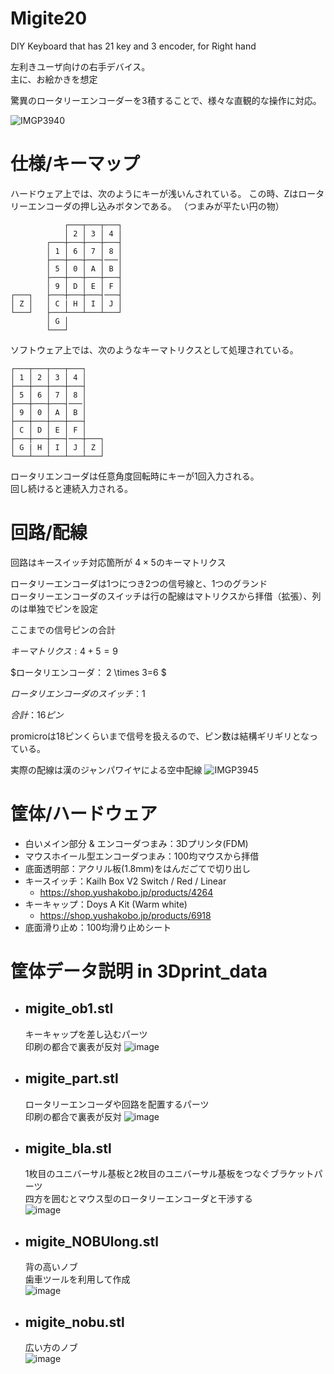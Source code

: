 # Migite20
DIY Keyboard that has 21 key and 3 encoder, for Right hand 

左利きユーザ向けの右手デバイス。  
主に、お絵かきを想定

驚異のロータリーエンコーダーを3積することで、様々な直観的な操作に対応。

![IMGP3940](https://github.com/omikujiv/Migite20/assets/128278435/95e25fc7-f766-49bf-a8fe-ef074c9fde21)

# 仕様/キーマップ
ハードウェア上では、次のようにキーが浅いんされている。
この時、Zはロータリーエンコーダの押し込みボタンである。
（つまみが平たい円の物）

                ┌───┬───┬───┐  
                │ 2 │ 3 │ 4 │  
            ┌───┼───┼───┼───┤  
            │ 1 │ 6 │ 7 │ 8 │  
            ├───┼───┼───┤───│  
            │ 5 │ 0 │ A │ B │  
            ├───┼───┼───┼───┤  
            │ 9 │ D │ E │ F │  
    ┌───┐   ├───┼───┼───┤───┤  
    │ Z │   │ C | H │ I │ J │  
    └───┘   ├───┴───┴───┴───┘  
            │ G │
            └───┘

ソフトウェア上では、次のようなキーマトリクスとして処理されている。

    ┌───┬───┬───┬───┐  
    │ 1 │ 2 │ 3 │ 4 │  
    ├───┼───┼───┼───┤  
    │ 5 │ 6 │ 7 │ 8 │  
    ├───┼───┼───┤───│  
    │ 9 │ 0 │ A │ B │  
    ├───┼───┼───┼───┤  
    │ C │ D │ E │ F │  
    ├───┼───┼───┤───┼───┐  
    │ G | H │ I │ J │ Z │  
    └───┴───┴───┴───┴───┘  

ロータリエンコーダは任意角度回転時にキーが1回入力される。  
回し続けると連続入力される。

# 回路/配線
回路はキースイッチ対応箇所が $4\times 5$のキーマトリクス

ロータリーエンコーダは1つにつき2つの信号線と、1つのグランド  
ロータリーエンコーダのスイッチは行の配線はマトリクスから拝借（拡張）、列のは単独でピンを設定

ここまでの信号ピンの合計


$キーマトリクス: 4 + 5=9$ 

$ロータリエンコーダ： 2 \times 3=6 $

$ロータリエンコーダのスイッチ：1$

$合計：16 ピン$


promicroは18ピンくらいまで信号を扱えるので、ピン数は結構ギリギリとなっている。

実際の配線は漢のジャンパワイヤによる空中配線
![IMGP3945](https://github.com/omikujiv/Migite20/assets/128278435/5d9f42a7-4e8e-40f7-b8ed-a07b2326f486)

# 筐体/ハードウェア
- 白いメイン部分 & エンコーダつまみ：3Dプリンタ(FDM)
- マウスホイール型エンコーダつまみ：100均マウスから拝借
- 底面透明部：アクリル板(1.8mm)をはんだごてで切り出し
- キースイッチ：Kailh Box V2 Switch / Red / Linear
    - https://shop.yushakobo.jp/products/4264
- キーキャップ：Doys A Kit (Warm white)
    - https://shop.yushakobo.jp/products/6918
- 底面滑り止め：100均滑り止めシート

# 筐体データ説明 in 3Dprint_data
- ## migite_ob1.stl  
    キーキャップを差し込むパーツ  
    印刷の都合で裏表が反対
![image](https://github.com/omikujiv/Migite20/assets/128278435/5f258630-d97d-41f7-a825-a1e3dfabfa11)

- ## migite_part.stl
    ロータリーエンコーダや回路を配置するパーツ  
    印刷の都合で裏表が反対
![image](https://github.com/omikujiv/Migite20/assets/128278435/1a188f33-52d9-4dbb-b32d-b868196535d1)

- ## migite_bla.stl
    1枚目のユニバーサル基板と2枚目のユニバーサル基板をつなぐブラケットパーツ  
    四方を囲むとマウス型のロータリーエンコーダと干渉する  
![image](https://github.com/omikujiv/Migite20/assets/128278435/8c0b90d7-57c4-4bab-ad74-bd34d3e1a513)

- ## migite_NOBUlong.stl  
    背の高いノブ  
    歯車ツールを利用して作成  
![image](https://github.com/omikujiv/Migite20/assets/128278435/f846a0bd-2b24-463a-b97b-56b3c336d670)

- ## migite_nobu.stl 
    広い方のノブ   
![image](https://github.com/omikujiv/Migite20/assets/128278435/f12a1987-8187-4297-86bb-ea4d6ba09712)